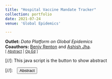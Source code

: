 ```yaml
---
title: "Hospital Vaccine Mandate Tracker"
collection: portfolio
date: 2021-07-24
venue: 'Global Epidemics'

---
```


**Outlet:** _Data Platform on Global Epidemics_
<br>
**Coauthors:** [Benjy Renton][brenton] and [Ashish Jha][ajha].
<br>
<small>[ <a href="#/" onclick="visib('hosptrack')">Abstract</a> | [Op Ed][hosptrack-pub] ]</small>

<div id="hosptrack" style="display: none; text-align: justify; line-height: 1.2" ><small>
Our hospital vaccine mandate tracker provided academics, policymakers, and the broader public with a comprehensive overview of which hospitals and health systems have mandated COVID-19 vaccinations for their clinical and non-clinical staff. In a pandemic which had already cost too many lives and created too many hardships, hospitals must uphold this standard and ensure that health systems are the safest spaces possible. Leading public health experts, clinicians, and organizations (including the American Hospital Association and American College of Emergency Physicians, and the American Association of Medical Colleges) all agree on the importance of vaccine mandates for hospital staff. We created this tracker to enable communities to input practices from their own local hospitals, and rally for systematic change in mandated vaccination policies.
</small><br><br/></div>

[hosptrack-pub]: https://globalepidemics.org/2021/07/24/new-hospital-vaccine-mandate-tracker/
[brenton]: https://bhrenton.journoportfolio.com/
[ajha]: https://dean.sph.brown.edu/dean

[//]: This java script is the button to show abstract
<script>
 function visib(id) {
  var x = document.getElementById(id);
  if (x.style.display === "block") {
    x.style.display = "none";
  } else {
    x.style.display = "block";
  }
}
</script>

[//]:&emsp;<button onclick="visib('polariz')" class="btn btn--inverse btn--small">Abstract</button>
